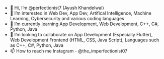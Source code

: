 - 👋 Hi, I’m @perfectionist7 (Ayush Khandelwal)
- 👀 I’m interested in Web Dev, App Dev, Artifical Intelligence, Machine Learning, Cybersecurity and various coding languages
- 🌱 I’m currently learning App Development, Web Development, C++, C#, Python, Java
- 💞️ I’m looking to collaborate on App Development (Especially Flutter), Web Development Frontend (HTML, CSS, Java Script), Languages such as C++, C#, Python, Java
- 📫 How to reach me Instagram - @the_imperfectionist07

<!---
perfectionist7/perfectionist7 is a ✨ special ✨ repository because its `README.md` (this file) appears on your GitHub profile.
You can click the Preview link to take a look at your changes.
--->
